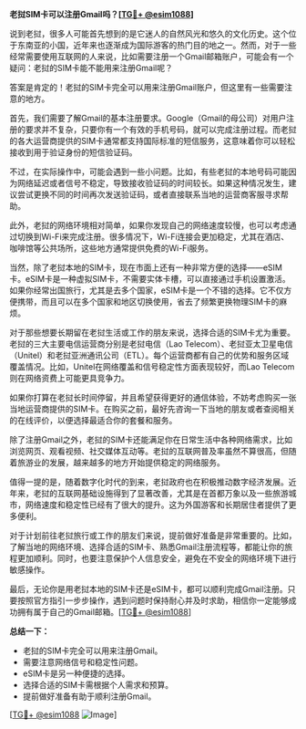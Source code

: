 **老挝SIM卡可以注册Gmail吗？[[TG💪+ @esim1088](https://t.me/s/esim1088)]**

说到老挝，很多人可能首先想到的是它迷人的自然风光和悠久的文化历史。这个位于东南亚的小国，近年来也逐渐成为国际游客的热门目的地之一。然而，对于一些经常需要使用互联网的人来说，比如需要注册一个Gmail邮箱账户，可能会有一个疑问：老挝的SIM卡能不能用来注册Gmail呢？

答案是肯定的！老挝的SIM卡完全可以用来注册Gmail账户，但这里有一些需要注意的地方。

首先，我们需要了解Gmail的基本注册要求。Google（Gmail的母公司）对用户注册的要求并不复杂，只要你有一个有效的手机号码，就可以完成注册过程。而老挝的各大运营商提供的SIM卡通常都支持国际标准的短信服务，这意味着你可以轻松接收到用于验证身份的短信验证码。

不过，在实际操作中，可能会遇到一些小问题。比如，有些老挝的本地号码可能因为网络延迟或者信号不稳定，导致接收验证码的时间较长。如果这种情况发生，建议尝试更换不同的时间再次发送验证码，或者直接联系当地的运营商客服寻求帮助。

此外，老挝的网络环境相对简单，如果你发现自己的网络速度较慢，也可以考虑通过切换到Wi-Fi来完成注册。很多情况下，Wi-Fi连接会更加稳定，尤其在酒店、咖啡馆等公共场所，这些地方通常提供免费的Wi-Fi服务。

当然，除了老挝本地的SIM卡，现在市面上还有一种非常方便的选择——eSIM卡。eSIM卡是一种虚拟SIM卡，不需要实体卡槽，可以直接通过手机设置激活。如果你经常出国旅行，尤其是去多个国家，eSIM卡是一个不错的选择。它不仅方便携带，而且可以在多个国家和地区切换使用，省去了频繁更换物理SIM卡的麻烦。

对于那些想要长期留在老挝生活或工作的朋友来说，选择合适的SIM卡尤为重要。老挝的三大主要电信运营商分别是老挝电信（Lao Telecom）、老挝亚太卫星电信（Unitel）和老挝亚洲通讯公司（ETL）。每个运营商都有自己的优势和服务区域覆盖情况。比如，Unitel在网络覆盖和信号稳定性方面表现较好，而Lao Telecom则在网络资费上可能更具竞争力。

如果你打算在老挝长时间停留，并且希望获得更好的通信体验，不妨考虑购买一张当地运营商提供的SIM卡。在购买之前，最好先咨询一下当地的朋友或者查阅相关的在线评价，以便选择最适合你的套餐和服务。

除了注册Gmail之外，老挝的SIM卡还能满足你在日常生活中各种网络需求，比如浏览网页、观看视频、社交媒体互动等。老挝的互联网普及率虽然不算很高，但随着旅游业的发展，越来越多的地方开始提供稳定的网络服务。

值得一提的是，随着数字化时代的到来，老挝政府也在积极推动数字经济发展。近年来，老挝的互联网基础设施得到了显著改善，尤其是在首都万象以及一些旅游城市，网络速度和稳定性已经有了很大的提升。这为外国游客和长期居住者提供了更多便利。

对于计划前往老挝旅行或工作的朋友们来说，提前做好准备是非常重要的。比如，了解当地的网络环境、选择合适的SIM卡、熟悉Gmail注册流程等，都能让你的旅程更加顺利。同时，也要注意保护个人信息安全，避免在不安全的网络环境下进行敏感操作。

最后，无论你是用老挝本地的SIM卡还是eSIM卡，都可以顺利完成Gmail注册。只要按照官方指引一步步操作，遇到问题时保持耐心并及时求助，相信你一定能够成功拥有属于自己的Gmail邮箱。[[TG💪+ @esim1088](https://t.me/s/esim1088)]

**总结一下：**
- 老挝的SIM卡完全可以用来注册Gmail。
- 需要注意网络信号和稳定性问题。
- eSIM卡是另一种便捷的选择。
- 选择合适的SIM卡需根据个人需求和预算。
- 提前做好准备有助于顺利注册Gmail。

[[TG💪+ @esim1088](https://t.me/s/esim1088) ![Image](https://i.postimg.cc/4NQfJmqS/Snipaste-2025-05-13-00-14-12.png)]